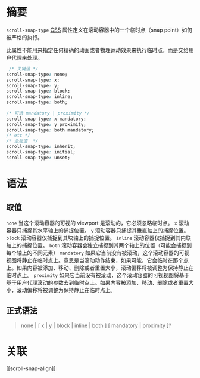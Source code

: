 # 摘要

`scroll-snap-type` [CSS](../CSS) 属性定义在滚动容器中的一个临时点（snap point）如何被严格的执行。

此属性不能用来指定任何精确的动画或者物理运动效果来执行临时点，而是交给用户代理来处理。

```css
 /* 关键值 */
scroll-snap-type: none;
scroll-snap-type: x;
scroll-snap-type: y;
scroll-snap-type: block;
scroll-snap-type: inline;
scroll-snap-type: both;
 
/* 可选 mandatory | proximity */
scroll-snap-type: x mandatory;
scroll-snap-type: y proximity;
scroll-snap-type: both mandatory;
/* etc */
/* 全局值  */
scroll-snap-type: inherit;
scroll-snap-type: initial;
scroll-snap-type: unset;
```

# 语法

## 取值

`none`
	当这个滚动容器的可视的 viewport 是滚动的，它必须忽略临时点。
`x`
	滚动容器只捕捉其水平轴上的捕捉位置。
`y`
	滚动容器只捕捉其垂直轴上的捕捉位置。
`block`
	滚动容器仅捕捉到其块轴上的捕捉位置。
`inline`
	滚动容器仅捕捉到其内联轴上的捕捉位置。
`both`
	滚动容器会独立捕捉到其两个轴上的位置（可能会捕捉到每个轴上的不同元素）
`mandatory`
	如果它当前没有被滚动，这个滚动容器的可视视图将静止在临时点上。意思是当滚动动作结束，如果可能，它会临时在那个点上。如果内容被添加、移动、删除或者重置大小，滚动偏移将被调整为保持静止在临时点上。
`proximity`
	如果它当前没有被滚动，这个滚动容器的可视视图将基于基于用户代理滚动的参数去到临时点上。如果内容被添加、移动、删除或者重置大小，滚动偏移将被调整为保持静止在临时点上。

## 正式语法

> none  |  [ x | y | block | inline | both ]  [ mandatory | proximity ]?

# 关联

[[scroll-snap-align]]